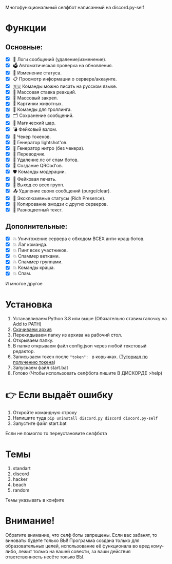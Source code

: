 Многофункциональный селфбот написанный на discord.py-self

# Функции
## Основные:
- [x] 📝 Логи сообщений (удаление/изменение).
- [x] 🗳 Автоматическая проверка на обновления.
- [x] 📲 Изменение статуса.
- [x] 📋 Просмотр информации о сервере/аккаунте.
- [x] 🇷🇺 Команды можно писать на русском языке.
- [x] 🤩 Массовая ставка реакций.
- [x] 📎 Массовый закреп.
- [x] 🦊 Картинки животных.
- [x] 🐒 Команды для троллинга.
- [x] 🗂 Сохранение сообщений.
- [x] 🔮 Магический шар.
- [x] 💣 Фейковый взлом.
- [x] 💽 Чекер токенов.
- [x] 📸 Генератор lightshot'ов.
- [x] 💽 Генератор нитро (без чекера).
- [x] 📑 Переводчик.
- [x] 🤖 Удаление лс от спам ботов.
- [x] 🔎 Создание QRCod'ов.
- [x] 🛡 Команды модерации.
- [x] 🔏 Фейковая печать.
- [x] 🚬 Выход со всех групп.
- [x] 📤 Удаление своих сообщений (purge/clear).
- [x] 📱 Эксклюзивные статусы (Rich Presence).
- [x] 🐾 Копирование эмодзи с других серверов.
- [x] 🌈 Разноцветный текст.

## Дополнительные:
- [x] 💥 Уничтожение сервера с обходом ВСЕХ анти-краш ботов.
- [x] 💥 Лаг команда.
- [x] 💥 Пинг всех участников.
- [x] 💥 Спаммер ветками.
- [x] 💥 Спаммер группами.
- [x] 💥 Команды краша.
- [x] 💥 Спам.

И многое другое

# Установка
1. Устанавливаем Python 3.8 или выше (Обязательно ставим галочку на Add to PATH)
2. [Скачиваем архив]([https://github.com/PuroSlavKing/Discord-Selfbot])
3. Перекидываем папку из архива на рабочий стол.
4. Открываем папку.
5. В папке открываем файл config.json через любой текстовый редактор.
6. Записываем токен после `"token": ` в ковычках. ([Туториал по получению токена](https://youtu.be/9eE39IGQNcs))
7. Запускаем файл start.bat
8. Готово (Чтобы использовать селфбота пишите В ДИСКОРДЕ >help)

# 👉 Если выдаёт ошибку
1. Откройте командную строку
2. Напишите туда `pip uninstall discord.py discord discord.py-self`
3. Запустите файл start.bat

Если не помогло то переустановите селфбота

# Темы
1. standart
2. discord
3. hacker
4. beach
4. random

Темы указывать в конфиге


# Внимание!
Обратите внимание, что селф боты запрещены. 
Если вас забанят, то виноваты будете только ВЫ!
Программа создана только для образовательных целей, использование её функционала во вред кому-либо, лежит только на вашей совести, за ваши действия ответственность несёте только ВЫ.
